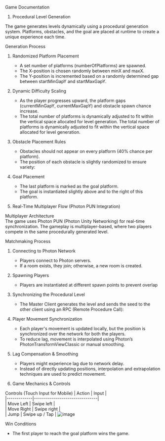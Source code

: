 Game Documentation 

1. Procedural Level Generation  

The game generates levels dynamically using a procedural generation system. Platforms, obstacles, and the goal are placed at runtime to create a unique experience each time.  

Generation Process
1. Randomized Platform Placement 
   - A set number of platforms (numberOfPlatforms) are spawned.
   - The X-position is chosen randomly between minX and maxX.
   - The Y-position is incremented based on a randomly determined gap between startMinGapY and startMaxGapY.

2. Dynamic Difficulty Scaling  
   - As the player progresses upward, the platform gaps (currentMinGapY, currentMaxGapY) and obstacle spawn chance increase.  
   - The total number of platforms is dynamically adjusted to fit within the vertical space allocated for level generation. The total number of platforms is dynamically adjusted to fit within the vertical space allocated for level generation.

3. Obstacle Placement Rules  
   - Obstacles should not appear on every platform (40% chance per platform).    
   - The position of each obstacle is slightly randomized to ensure variety:

4. Goal Placement
   - The last platform is marked as the goal platform.  
   - The goal is instantiated slightly above and to the right of this platform.

2. Real-Time Multiplayer Flow (Photon PUN Integration)

Multiplayer Architecture  
The game uses Photon PUN (Photon Unity Networking) for real-time synchronization. The gameplay is multiplayer-based, where two players compete in the same procedurally generated level.

Matchmaking Process
1. Connecting to Photon Network
   - Players connect to Photon servers.
   - If a room exists, they join; otherwise, a new room is created.

2. Spawning Players
   - Players are instantiated at different spawn points to prevent overlap  

3. Synchronizing the Procedural Level
   - The Master Client generates the level and sends the seed to the other client using an RPC (Remote Procedure Call):
     
4. Player Movement Synchronization  
   - Each player's movement is updated locally, but the position is synchronized over the network for both the players.  
   - To reduce lag, movement is interpolated using Photon’s PhotonTransformViewClassic or manual smoothing.

5. Lag Compensation & Smoothing 
   - Players might experience lag due to network delay.  
   - Instead of directly updating positions, interpolation and extrapolation techniques are used to predict movement.

3. Game Mechanics & Controls

Controls (Touch Input for Mobile)
| Action      | Input                          |  
|-------------|--------------------------------|  
| Move Left   | Swipe left                     |  
| Move Right  | Swipe right                    |  
| Jump        | Swipe up / Tap                 |
![image](https://github.com/user-attachments/assets/676c24a0-8471-4ad2-a5d6-aaa834977124)

Win Conditions
- The first player to reach the goal platform wins the game.
